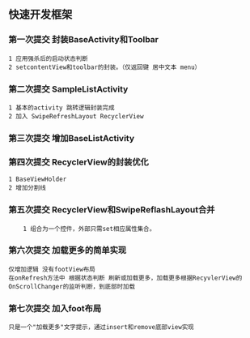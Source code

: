 ## 快速开发框架

### 第一次提交 封装BaseActivity和Toolbar
    1 应用强杀后的启动状态判断
    2 setcontentView和toolbar的封装。（仅返回键 居中文本 menu）
    
### 第二次提交 SampleListActivity
    1 基本的activity 跳转逻辑封装完成
    2 加入 SwipeRefreshLayout RecyclerView
    
### 第三次提交 增加BaseListActivity

### 第四次提交 RecyclerView的封装优化
    1 BaseViewHolder
    2 增加分割线
    
### 第五次提交 RecyclerView和SwipeReflashLayout合并
        1 组合为一个控件，外部只需set相应属性集合。
        
### 第六次提交 加载更多的简单实现
    仅增加逻辑 没有footView布局
    在onRefresh方法中 根据状态判断 刷新或加载更多，加载更多根据RecyvlerView的OnScrollChanger的监听判断，到底部时加载
    
### 第七次提交 加入foot布局
    只是一个"加载更多"文字提示，通过insert和remove底部view实现
   
    
    